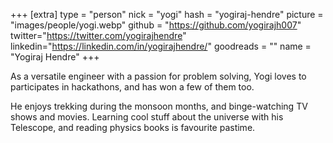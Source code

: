 +++
[extra]
type = "person"
nick = "yogi"
hash = "yogiraj-hendre"
picture = "images/people/yogi.webp"
github = "https://github.com/yogirajh007"
twitter="https://twitter.com/yogirajhendre"
linkedin="https://linkedin.com/in/yogirajhendre/"
goodreads = ""
name = "Yogiraj Hendre"
+++

<p class="text-black text-base leading-normal  md:text-xl lg:text-xl md:leading-snug font-light pb-4 md:pb-7">
   As a versatile engineer with a passion for problem solving, Yogi loves to participates in hackathons, and has won a few of them too.
</p>
<p class="text-black text-base leading-normal  md:text-xl lg:text-xl md:leading-snug font-light pb-4 md:pb-7">
   He enjoys trekking during the monsoon months, and binge-watching TV shows and movies. Learning cool stuff about the universe with his Telescope, and reading physics books is favourite pastime.
</p>

